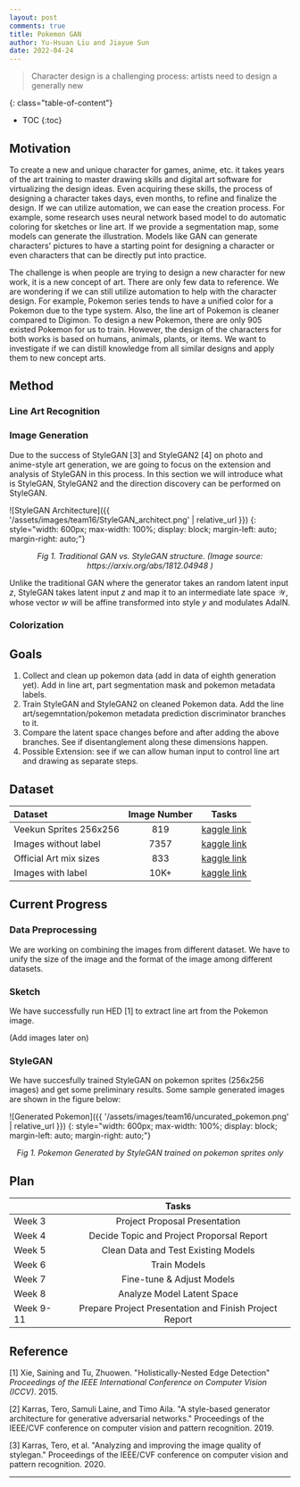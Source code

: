 ```yaml
---
layout: post
comments: true
title: Pokemon GAN
author: Yu-Hsuan Liu and Jiayue Sun
date: 2022-04-24
---
```



> Character design is a challenging process: artists need to design a generally new 

<!--more-->
{: class="table-of-content"}
* TOC
{:toc}

## Motivation
To create a new and unique character for games, anime, etc. it takes years of the art training to master drawing skills and digital art software for virtualizing the design ideas. Even acquiring these skills, the process of designing a character takes days, even months, to refine and finalize the design. If we can utilize automation, we can ease the creation process. For example, some research uses neural network based model to do automatic coloring for sketches or line art. If we provide a segmentation map, some models can generate the illustration. Models like GAN can generate characters' pictures to have a starting point for designing a character or even characters that can be directly put into practice.

The challenge is when people are trying to design a new character for new work, it is a new concept of art. There are only few data to reference. We are wondering if we can still utilize automation to help with the character design. For example, Pokemon series tends to have a unified color for a Pokemon due to the type system. Also, the line art of Pokemon is cleaner compared to Digimon. To design a new Pokemon, there are only 905 existed Pokemon for us to train. However, the design of the characters for both works is based on humans, animals, plants, or items. We want to investigate if we can distill knowledge from all similar designs and apply them to new concept arts.

## Method

### Line Art Recognition

### Image Generation

Due to the success of StyleGAN [3] and StyleGAN2 [4] on photo and anime-style art generation, we are going to focus on the extension and analysis of StyleGAN in this process. In this section we will introduce what is StyleGAN, StyleGAN2 and the direction discovery can be performed on StyleGAN. 

![StyleGAN Architecture]({{ '/assets/images/team16/StyleGAN_architect.png' | relative_url }})
{: style="width: 600px; max-width: 100%; display: block; margin-left: auto; margin-right: auto;"}
<div style="text-align: center;">
  <i>Fig 1. Traditional GAN vs. StyleGAN structure. (Image source: <a> https://arxiv.org/abs/1812.04948 </a>)</i>
</div>

Unlike the traditional GAN where the generator takes an random latent input $z$, StyleGAN takes latent input $z$ and map it to an intermediate late space $\mathcal{W}$, whose vector $w$ will be affine transformed into style $y$ and modulates AdaIN. 


### Colorization


## Goals
1. Collect and clean up pokemon data (add in data of eighth generation yet). Add in line art, part segmentation mask and pokemon metadata labels. 
2. Train StyleGAN and StyleGAN2 on cleaned Pokemon data. Add the line art/segemntation/pokemon metadata prediction discriminator branches to it.
3. Compare the latent space changes before and after adding the above branches. See if disentanglement along these dimensions happen. 
4. Possible Extension: see if we can allow human input to control line art and drawing as separate steps. 


## Dataset

| Dataset                 | Image Number| Tasks       |
| :---                    | :---:        |    :----:   | 
| Veekun Sprites 256x256  | 819         | [kaggle link](https://www.kaggle.com/datasets/kvpratama/pokemon-images-dataset)|
| Images without label    | 7357        | [kaggle link](https://www.kaggle.com/datasets/djilax/pkmn-image-dataset)       |
| Official Art mix sizes  | 833         | [kaggle link](https://www.kaggle.com/datasets/daemonspade/pokemon-images)|
|Images with label        | 10K+        | [kaggle link](https://www.kaggle.com/datasets/thedagger/pokemon-generation-one) |



## Current Progress
### Data Preprocessing
We are working on combining the images from different dataset. We have to unify the size of the image and the format of the image among different datasets. 


### Sketch
We have successfully run HED [1] to extract line art from the Pokemon image.

(Add images later on)


### StyleGAN
We have succesfully trained StyleGAN on pokemon sprites (256x256 images) and get some preliminary results. Some sample generated images are shown in the figure below:

![Generated Pokemon]({{ '/assets/images/team16/uncurated_pokemon.png' | relative_url }})
{: style="width: 600px; max-width: 100%; display: block; margin-left: auto; margin-right: auto;"}
<div style="text-align: center;">
  <i>Fig 1. Pokemon Generated by StyleGAN trained on pokemon sprites only</i>
</div>




## Plan

|               | Tasks       |
| :---          |    :----:   | 
| Week 3        | Project Proposal Presentation |
| Week 4        | Decide Topic and Project Proporsal Report  |
| Week 5        | Clean Data and Test Existing Models |
| Week 6        | Train Models |
| Week 7        | Fine-tune & Adjust Models  |
| Week 8        | Analyze Model Latent Space |
| Week 9-11     | Prepare Project Presentation and Finish Project Report |


## Reference

[1] Xie, Saining and Tu, Zhuowen. "Holistically-Nested Edge Detection" *Proceedings of the IEEE International Conference on Computer Vision (ICCV)*. 2015.

[2] Karras, Tero, Samuli Laine, and Timo Aila. "A style-based generator architecture for generative adversarial networks." Proceedings of the IEEE/CVF conference on computer vision and pattern recognition. 2019.

[3] Karras, Tero, et al. "Analyzing and improving the image quality of stylegan." Proceedings of the IEEE/CVF conference on computer vision and pattern recognition. 2020.





---
